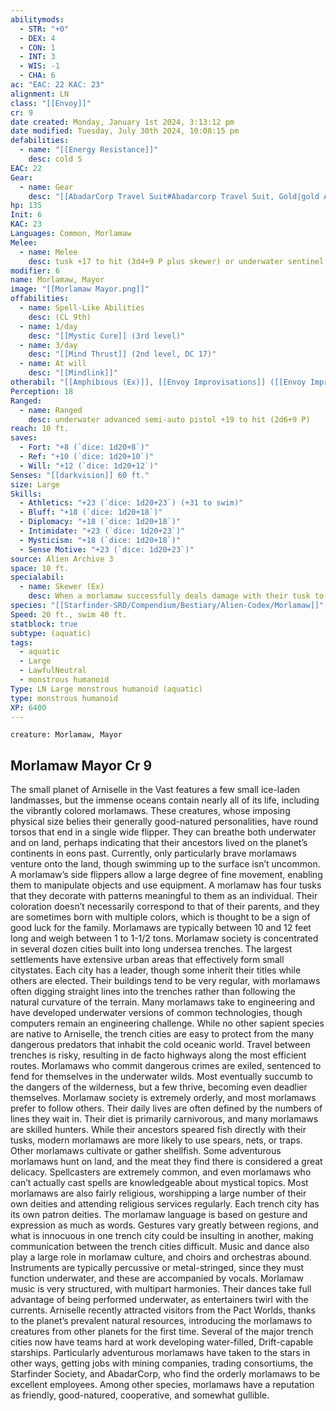 ```yaml
---
abilitymods:
  - STR: "+0"
  - DEX: 4
  - CON: 1
  - INT: 3
  - WIS: -1
  - CHA: 6
ac: "EAC: 22 KAC: 23"
alignment: LN
class: "[[Envoy]]"
cr: 9
date created: Monday, January 1st 2024, 3:13:12 pm
date modified: Tuesday, July 30th 2024, 10:08:15 pm
defabilities:
  - name: "[[Energy Resistance]]"
    desc: cold 5
EAC: 22
Gear:
  - name: Gear
    desc: "[[AbadarCorp Travel Suit#Abadarcorp Travel Suit, Gold|gold AbadarCorp travel suit]], underwater [[Semi-Auto Pistol#Semi-auto Pistol, Advanced|advanced semi-auto pistol]] with 24 [[Rounds#Rounds, Small Arm|small arm rounds]], underwater [[Spear#Spear, Sentinel|sentinel spear]]"
hp: 135
Init: 6
KAC: 23
Languages: Common, Morlamaw
Melee:
  - name: Melee
    desc: tusk +17 to hit (3d4+9 P plus skewer) or underwater sentinel spear +17 to hit (2d6+9 P)
modifier: 6
name: Morlamaw, Mayor
image: "[[Morlamaw Mayor.png]]"
offabilities:
  - name: Spell-Like Abilities
    desc: (CL 9th)
  - name: 1/day
    desc: "[[Mystic Cure]] (3rd level)"
  - name: 3/day
    desc: "[[Mind Thrust]] (2nd level, DC 17)"
  - name: At will
    desc: "[[Mindlink]]"
otherabil: "[[Amphibious (Ex)]], [[Envoy Improvisations]] ([[Envoy Improvisations#Desperate Defense (EX)|desperate defense]], [[Envoy Improvisations#Heads up (EX)|heads up]], [[Envoy Improvisations#Hurry (EX)|hurry]]), [[Water Breathing Ex]]"
Perception: 18
Ranged:
  - name: Ranged
    desc: underwater advanced semi-auto pistol +19 to hit (2d6+9 P)
reach: 10 ft.
saves:
  - Fort: "+8 (`dice: 1d20+8`)"
  - Ref: "+10 (`dice: 1d20+10`)"
  - Will: "+12 (`dice: 1d20+12`)"
Senses: "[[darkvision]] 60 ft."
size: Large
Skills:
  - Athletics: "+23 (`dice: 1d20+23`) (+31 to swim)"
  - Bluff: "+18 (`dice: 1d20+18`)"
  - Diplomacy: "+18 (`dice: 1d20+18`)"
  - Intimidate: "+23 (`dice: 1d20+23`)"
  - Mysticism: "+18 (`dice: 1d20+18`)"
  - Sense Motive: "+23 (`dice: 1d20+23`)"
source: Alien Archive 3
space: 10 ft.
specialabil:
  - name: Skewer (Ex)
    desc: When a morlamaw successfully deals damage with their tusk to a creature that isn’t adjacent to them, they can move that creature 5 feet into an adjacent square. This movement doesn’t provoke attacks of opportunity.
species: "[[Starfinder-SRD/Compendium/Bestiary/Alien-Codex/Morlamaw]]"
Speed: 20 ft., swim 40 ft.
statblock: true
subtype: (aquatic)
tags:
  - aquatic
  - Large
  - LawfulNeutral
  - monstrous humanoid
Type: LN Large monstrous humanoid (aquatic)
type: monstrous humanoid
XP: 6400
---
```


```statblock
creature: Morlamaw, Mayor
```

## Morlamaw Mayor Cr 9

The small planet of Arniselle in the Vast features a few small ice-laden landmasses, but the immense oceans contain nearly all of its life, including the vibrantly colored morlamaws. These creatures, whose imposing physical size belies their generally good-natured personalities, have round torsos that end in a single wide flipper. They can breathe both underwater and on land, perhaps indicating that their ancestors lived on the planet’s continents in eons past. Currently, only particularly brave morlamaws venture onto the land, though swimming up to the surface isn’t uncommon. A morlamaw’s side flippers allow a large degree of fine movement, enabling them to manipulate objects and use equipment. A morlamaw has four tusks that they decorate with patterns meaningful to them as an individual. Their coloration doesn’t necessarily correspond to that of their parents, and they are sometimes born with multiple colors, which is thought to be a sign of good luck for the family. Morlamaws are typically between 10 and 12 feet long and weigh between 1 to 1-1/2 tons.
Morlamaw society is concentrated in several dozen cities built into long undersea trenches. The largest settlements have extensive urban areas that effectively form small citystates. Each city has a leader, though some inherit their titles while others are elected. Their buildings tend to be very regular, with morlamaws often digging straight lines into the trenches rather than following the natural curvature of the terrain. Many morlamaws take to engineering and have developed underwater versions of common technologies, though computers remain an engineering challenge. While no other sapient species are native to Arniselle, the trench cities are easy to protect from the many dangerous predators that inhabit the cold oceanic world. Travel between trenches is risky, resulting in de facto highways along the most efficient routes. Morlamaws who commit dangerous crimes are exiled, sentenced to fend for themselves in the underwater wilds. Most eventually succumb to the dangers of the wilderness, but a few thrive, becoming even deadlier themselves.
Morlamaw society is extremely orderly, and most morlamaws prefer to follow others. Their daily lives are often defined by the numbers of lines they wait in. Their diet is primarily carnivorous, and many morlamaws are skilled hunters. While their ancestors speared fish directly with their tusks, modern morlamaws are more likely to use spears, nets, or traps. Other morlamaws cultivate or gather shellfish. Some adventurous morlamaws hunt on land, and the meat they find there is considered a great delicacy. Spellcasters are extremely common, and even morlamaws who can’t actually cast spells are knowledgeable about mystical topics. Most morlamaws are also fairly religious, worshipping a large number of their own deities and attending religious services regularly. Each trench city has its own patron deities.
The morlamaw language is based on gesture and expression as much as words. Gestures vary greatly between regions, and what is innocuous in one trench city could be insulting in another, making communication between the trench cities difficult. Music and dance also play a large role in morlamaw culture, and choirs and orchestras abound. Instruments are typically percussive or metal-stringed, since they must function underwater, and these are accompanied by vocals. Morlamaw music is very structured, with multipart harmonies. Their dances take full advantage of being performed underwater, as entertainers twirl with the currents.
Arniselle recently attracted visitors from the Pact Worlds, thanks to the planet’s prevalent natural resources, introducing the morlamaws to creatures from other planets for the first time. Several of the major trench cities now have teams hard at work developing water-filled, Drift-capable starships. Particularly adventurous morlamaws have taken to the stars in other ways, getting jobs with mining companies, trading consortiums, the Starfinder Society, and AbadarCorp, who find the orderly morlamaws to be excellent employees. Among other species, morlamaws have a reputation as friendly, good-natured, cooperative, and somewhat gullible.
